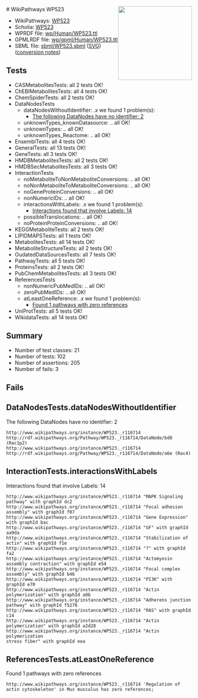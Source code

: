<img style="float: right; width: 200px" src="../logo.png" />
# WikiPathways WP523

* WikiPathways: [WP523](https://identifiers.org/wikipathways:WP523)
* Scholia: [WP523](https://scholia.toolforge.org/wikipathways/WP523)
* WPRDF file: [wp/Human/WP523.ttl](../wp/Human/WP523.ttl)
* GPMLRDF file: [wp/gpml/Human/WP523.ttl](../wp/gpml/Human/WP523.ttl)
* SBML file: [sbml/WP523.sbml](../sbml/WP523.sbml) ([SVG](../sbml/WP523.svg)) ([conversion notes](../sbml/WP523.txt))

## Tests
* CASMetabolitesTests: all 2 tests OK!
* ChEBIMetabolitesTests: all 4 tests OK!
* ChemSpiderTests: all 2 tests OK!
* DataNodesTests
    * dataNodesWithoutIdentifier: .x we found 1 problem(s):
        * [The following DataNodes have no identifier: 2](#d2d32fa1)
    * unknownTypes_knownDatasource: .. all OK!
    * unknownTypes: .. all OK!
    * unknownTypes_Reactome: .. all OK!
* EnsemblTests: all 4 tests OK!
* GeneralTests: all 13 tests OK!
* GeneTests: all 3 tests OK!
* HMDBMetabolitesTests: all 2 tests OK!
* HMDBSecMetabolitesTests: all 3 tests OK!
* InteractionTests
    * noMetaboliteToNonMetaboliteConversions: .. all OK!
    * noNonMetaboliteToMetaboliteConversions: .. all OK!
    * noGeneProteinConversions: .. all OK!
    * nonNumericIDs: .. all OK!
    * interactionsWithLabels: .x we found 1 problem(s):
        * [Interactions found that involve Labels: 14](#fe97a8bc)
    * possibleTranslocations: .. all OK!
    * noProteinProteinConversions: .. all OK!
* KEGGMetaboliteTests: all 2 tests OK!
* LIPIDMAPSTests: all 1 tests OK!
* MetabolitesTests: all 14 tests OK!
* MetaboliteStructureTests: all 2 tests OK!
* OudatedDataSourcesTests: all 7 tests OK!
* PathwayTests: all 5 tests OK!
* ProteinsTests: all 2 tests OK!
* PubChemMetabolitesTests: all 3 tests OK!
* ReferencesTests
    * nonNumericPubMedIDs: .. all OK!
    * zeroPubMedIDs: .. all OK!
    * atLeastOneReference: .x we found 1 problem(s):
        * [Found 1 pathways with zero references](#35eb778e)
* UniProtTests: all 5 tests OK!
* WikidataTests: all 14 tests OK!


## Summary

* Number of test classes: 21
* Number of tests: 102
* Number of assertions: 205
* Number of fails: 3

## Fails

<a name="d2d32fa1" />

## DataNodesTests.dataNodesWithoutIdentifier

The following DataNodes have no identifier: 2
```
http://www.wikipathways.org/instance/WP523._r116714 http://rdf.wikipathways.org/Pathway/WP523._r116714/DataNode/bd8 (Rac1p2)
http://www.wikipathways.org/instance/WP523._r116714 http://rdf.wikipathways.org/Pathway/WP523._r116714/DataNode/a6e (Rac4)
```

<a name="fe97a8bc" />

## InteractionTests.interactionsWithLabels

Interactions found that involve Labels: 14
```
http://www.wikipathways.org/instance/WP523._r116714 "MAPK Signaling pathway" with graphId dc2
http://www.wikipathways.org/instance/WP523._r116714 "Focal adhesion
assembly" with graphId f07
http://www.wikipathways.org/instance/WP523._r116714 "Gene Expression" with graphId bac
http://www.wikipathways.org/instance/WP523._r116714 "GF" with graphId aa9da
http://www.wikipathways.org/instance/WP523._r116714 "Stabilization of actin" with graphId f1e
http://www.wikipathways.org/instance/WP523._r116714 "?" with graphId fa2
http://www.wikipathways.org/instance/WP523._r116714 "Actomyosin
assembly contraction" with graphId e54
http://www.wikipathways.org/instance/WP523._r116714 "Focal complex
assembly" with graphId b46
http://www.wikipathways.org/instance/WP523._r116714 "PI3K" with graphId e70
http://www.wikipathways.org/instance/WP523._r116714 "Actin polymerization" with graphId a0b
http://www.wikipathways.org/instance/WP523._r116714 "Adherens junction
pathway" with graphId f5276
http://www.wikipathways.org/instance/WP523._r116714 "RAS" with graphId c14
http://www.wikipathways.org/instance/WP523._r116714 "Actin polymerization" with graphId a2d28
http://www.wikipathways.org/instance/WP523._r116714 "Actin polymerization
stress fiber" with graphId eea
```

<a name="35eb778e" />

## ReferencesTests.atLeastOneReference

Found 1 pathways with zero references
```
http://www.wikipathways.org/instance/WP523._r116714 'Regulation of actin cytoskeleton' in Mus musculus has zero references; 
```


